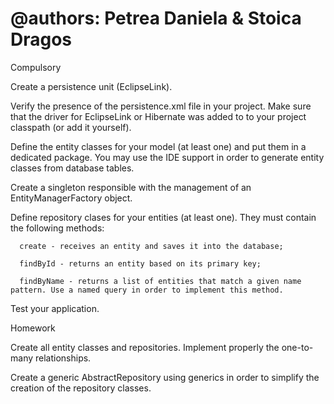 # @authors: Petrea Daniela & Stoica Dragos

Compulsory 

Create a persistence unit (EclipseLink).

Verify the presence of the persistence.xml file in your project. Make sure that the driver for EclipseLink or Hibernate was added to to your project classpath (or add it yourself).

Define the entity classes for your model (at least one) and put them in a dedicated package. You may use the IDE support in order to generate entity classes from database tables.

Create a singleton responsible with the management of an EntityManagerFactory object.

Define repository clases for your entities (at least one). They must contain the following methods:

      create - receives an entity and saves it into the database;

      findById - returns an entity based on its primary key;

      findByName - returns a list of entities that match a given name pattern. Use a named query in order to implement this method.
      
Test your application.

Homework 

Create all entity classes and repositories. Implement properly the one-to-many relationships.

Create a generic AbstractRepository using generics in order to simplify the creation of the repository classes. 
